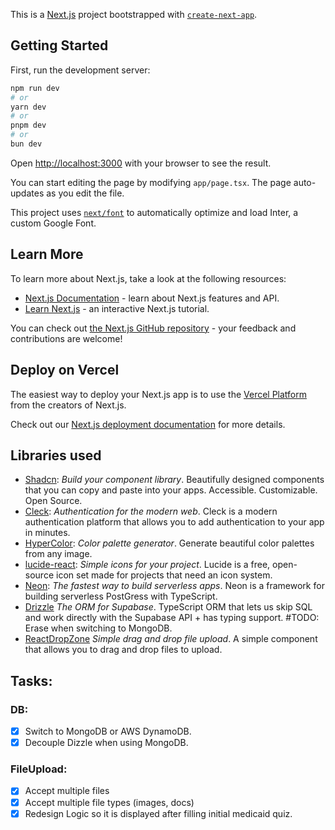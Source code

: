 This is a [Next.js](https://nextjs.org/) project bootstrapped with [`create-next-app`](https://github.com/vercel/next.js/tree/canary/packages/create-next-app).

## Getting Started

First, run the development server:

```bash
npm run dev
# or
yarn dev
# or
pnpm dev
# or
bun dev
```

Open [http://localhost:3000](http://localhost:3000) with your browser to see the result.

You can start editing the page by modifying `app/page.tsx`. The page auto-updates as you edit the file.

This project uses [`next/font`](https://nextjs.org/docs/basic-features/font-optimization) to automatically optimize and load Inter, a custom Google Font.

## Learn More

To learn more about Next.js, take a look at the following resources:

- [Next.js Documentation](https://nextjs.org/docs) - learn about Next.js features and API.
- [Learn Next.js](https://nextjs.org/learn) - an interactive Next.js tutorial.

You can check out [the Next.js GitHub repository](https://github.com/vercel/next.js/) - your feedback and contributions are welcome!

## Deploy on Vercel

The easiest way to deploy your Next.js app is to use the [Vercel Platform](https://vercel.com/new?utm_medium=default-template&filter=next.js&utm_source=create-next-app&utm_campaign=create-next-app-readme) from the creators of Next.js.

Check out our [Next.js deployment documentation](https://nextjs.org/docs/deployment) for more details.

## Libraries used

- [Shadcn](https://ui.shadcn.com/): _Build your component library_. Beautifully designed components that you can copy and paste into your apps. Accessible. Customizable. Open Source.
- [Cleck](https://cleck.com/): _Authentication for the modern web_. Cleck is a modern authentication platform that allows you to add authentication to your app in minutes.
- [HyperColor](https://hypercolor.dev/): _Color palette generator_. Generate beautiful color palettes from any image.
- [lucide-react](https://lucide.dev/): _Simple icons for your project_. Lucide is a free, open-source icon set made for projects that need an icon system.
- [Neon](https://neon.tech): _The fastest way to build serverless apps_. Neon is a framework for building serverless PostGress with TypeScript.
- [Drizzle](https://orm.drizzle.team/) _The ORM for Supabase_. TypeScript ORM that lets us skip SQL and work directly with the Supabase API + has typing support. #TODO: Erase when switching to MongoDB.
- [ReactDropZone](https://react-dropzone.js.org/) _Simple drag and drop file upload_. A simple component that allows you to drag and drop files to upload.

## Tasks:

### DB:

- [x] Switch to MongoDB or AWS DynamoDB.
- [x] Decouple Dizzle when using MongoDB.

### FileUpload:

- [x] Accept multiple files
- [x] Accept multiple file types (images, docs)
- [x] Redesign Logic so it is displayed after filling initial medicaid quiz.

